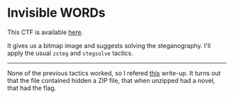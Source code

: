 # Invisible WORDs

This CTF is available [here](https://play.picoctf.org/practice/challenge/354?category=4&page=1&solved=1).

It gives us a bitmap image and suggests solving the steganography. I'll apply the usual `zsteg` and `stegsolve` tactics.

---

None of the previous tactics worked, so I refered [this](https://medium.com/@niceselol/picoctf-invisible-words-2053f72cf8b6) write-up. It turns out that the file contained hidden a ZIP file, that when unzipped had a novel, that had the flag.
